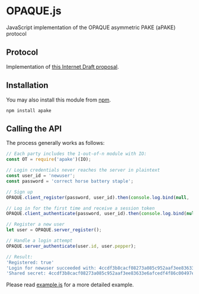 # OPAQUE.js
JavaScript implementation of the OPAQUE asymmetric PAKE (aPAKE) protocol

## Protocol
Implementation of [this Internet Draft proposal](https://datatracker.ietf.org/doc/draft-krawczyk-cfrg-opaque).
<!-- https://eprint.iacr.org/2018/163.pdf -->

<!-- https://link.springer.com/content/pdf/10.1007%2F11535218_33.pdf -->
<!-- https://eprint.iacr.org/2005/176.pdf -->

<!-- cite _ -->

<!-- ## Project Layout

    ├─ lib/
    │  ├─ ot.js
    │  ├─ util.js
    │  └─ crypto.js
    ├─ index.js
    └─ src/
       ├─ example.js
       ├─ io-example.js
       ├─ io-template.js
       └─ ascii.js -->

## Installation

You may also install this module from [npm](https://www.npmjs.com/).

```shell
npm install apake
```

## Calling the API

The process generally works as follows:

```javascript
// Each party includes the 1-out-of-n module with IO:
const OT = require('apake')(IO);

// Login credentials never reaches the server in plaintext
const user_id = 'newuser';
const password = 'correct horse battery staple';

// Sign up
OPAQUE.client_register(password, user_id).then(console.log.bind(null, 'Registered:'));

// Log in for the first time and receive a session token
OPAQUE.client_authenticate(password, user_id).then(console.log.bind(null, 'Shared secret:'));

// Register a new user
let user = OPAQUE.server_register();

// Handle a login attempt
OPAQUE.server_authenticate(user.id, user.pepper);

// Result:
'Registered: true'
'Login for newuser succeeded with: 4ccdf3b8cacf08273a085c952aaf3ee83633e6afcedf4f86c00497e862f43c78'
'Shared secret: 4ccdf3b8cacf08273a085c952aaf3ee83633e6afcedf4f86c00497e862f43c78'
```

Please read [example.js](https://github.com/nthparty/opaque/blob/master/test/opaque.test.js) for a more detailed example.
